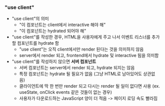 ### "use client"

- "use client"의 의미
  - "이 컴포넌트는 client에서 interactive 해야 해"
  - "이 컴포넌트는 hydrated 되어야 해"
- "use client"를 작성한 경우, HTML을 사용자에게 주고 나서 이벤트 리스너를 추가할 컴포넌트를 hydrate 함
  - "use client"는 오직 client에서만 render 된다는 것을 의미하지 않음
  - server에서 render 되고, frontend에서 hydrate 및 interactive 됨을 의미함
- "use client"를 작성하지 않으면 **서버 컴포넌트**
  - 서버 컴포넌트는 server에서 render 되고, hydrate 되지는 않음
  - 특정 컴포넌트는 hydrate 될 필요가 없음 (그냥 HTML로 남아있어도 상관없음)
  - 클라이언트에 딱 한 번만 render 되고 다시는 render 될 일이 없다면 사용 (ex. useState, onClick events 같은 것들이 없는 경우)
  - 사용자가 다운로드하는 JavaScript 양이 더 적음 -> 페이지 로딩 속도 빨라짐
